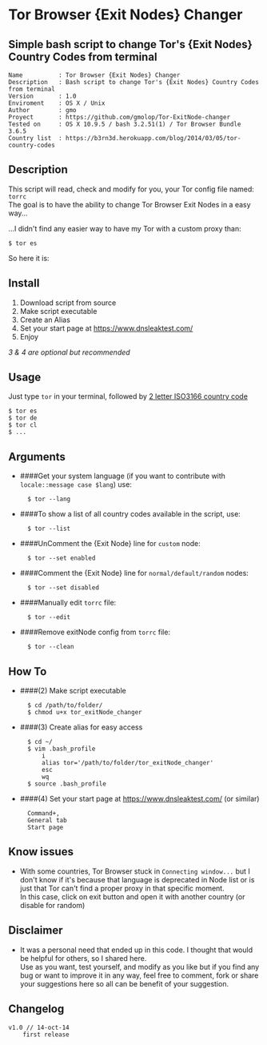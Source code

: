 Tor Browser {Exit Nodes} Changer
===

Simple bash script to change Tor's {Exit Nodes} Country Codes from terminal
---

    Name          : Tor Browser {Exit Nodes} Changer
    Description   : Bash script to change Tor's {Exit Nodes} Country Codes from terminal
    Version       : 1.0
    Enviroment    : OS X / Unix
    Author        : gmo
    Proyect       : https://github.com/gmolop/Tor-ExitNode-changer
    Tested on     : OS X 10.9.5 / bash 3.2.51(1) / Tor Browser Bundle 3.6.5
    Country list  : https://b3rn3d.herokuapp.com/blog/2014/03/05/tor-country-codes

Description
---

This script will read, check and modify for you, your Tor config file named: `torrc`  
The goal is to have the ability to change Tor Browser Exit Nodes in a easy way...  

...I didn't find any easier way to have my Tor with a custom proxy than:

    $ tor es

So here it is:

Install
---

1. Download script from source
2. Make script executable
3. Create an Alias
4. Set your start page at https://www.dnsleaktest.com/
5. Enjoy

*3 & 4 are optional but recommended*  

Usage
---

Just type `tor` in your terminal, followed by [2 letter ISO3166 country code](https://en.wikipedia.org/wiki/ISO_3166-1_alpha-2)

    $ tor es
    $ tor de
    $ tor cl
    $ ...

Arguments
---

- ####Get your system language (if you want to contribute with `locale::message case $lang`) use:

        $ tor --lang

- ####To show a list of all country codes available in the script, use:

        $ tor --list

- ####UnComment the {Exit Node} line for `custom` node:

        $ tor --set enabled

- ####Comment the {Exit Node} line for `normal/default/random` nodes:

        $ tor --set disabled

- ####Manually edit `torrc` file:

        $ tor --edit

- ####Remove exitNode config from `torrc` file:

        $ tor --clean

How To
---

- ####(2) Make script executable

        $ cd /path/to/folder/
        $ chmod u+x tor_exitNode_changer

- ####(3) Create alias for easy access

        $ cd ~/
        $ vim .bash_profile
            i
            alias tor='/path/to/folder/tor_exitNode_changer'
            esc
            wq
        $ source .bash_profile

- ####(4) Set your start page at https://www.dnsleaktest.com/ (or similar)

        Command+,
        General tab
        Start page

Know issues
---

- With some countries, Tor Browser stuck in `Connecting window...` but I don't know if it's because that language is deprecated in Node list or is just that Tor can't find a proper proxy in that specific moment.  
In this case, click on exit button and open it with another country (or disable for random)

Disclaimer
---

- It was a personal need that ended up in this code. I thought that would be helpful for others, so I shared here.  
Use as you want, test yourself, and modify as you like but if you find any bug or want to improve it in any way, feel free to comment, fork or share your suggestions here so all can be benefit of your suggestion.

Changelog
---

    v1.0 // 14-oct-14
        first release
